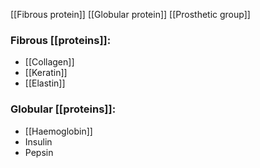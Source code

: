 [[Fibrous protein]]
[[Globular protein]]
[[Prosthetic group]]

### Fibrous [[proteins]]:
- [[Collagen]]
- [[Keratin]]
- [[Elastin]]

### Globular [[proteins]]:
- [[Haemoglobin]]
- Insulin
- Pepsin